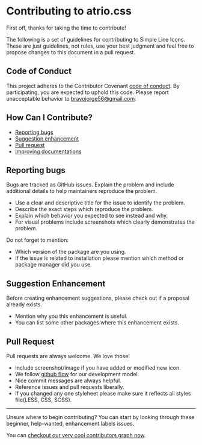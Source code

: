 # Contributing to atrio.css

First off, thanks for taking the time to contribute!

The following is a set of guidelines for contributing to Simple Line Icons. These are just guidelines, not rules, use your best judgment and feel free to propose changes to this document in a pull request.

## Code of Conduct

This project adheres to the Contributor Covenant [code of conduct](CODE_OF_CONDUCT.md). By participating, you are expected to uphold this code. Please report unacceptable behavior to bravojorge56@gmail.com.

## How Can I Contribute?

 - [Reporting bugs](#reporting-bugs)
 - [Suggestion enhancement](#suggestion-enhancement)
 - [Pull request](#pull-request)
 - [Improving documentations](#documentations)


## Reporting bugs

Bugs are tracked as GitHub issues. Explain the problem and include additional details to help maintainers reproduce the problem.

 - Use a clear and descriptive title for the issue to identify the problem.
 - Describe the exact steps which reproduce the problem.
 - Explain which behavior you expected to see instead and why.
 - For visual problems include screenshots which clearly demonstrates the problem.

Do not forget to mention:

 - Which version of the package are you using.
 - If the issue is related to installation please mention which method or package manager did you use.

## Suggestion Enhancement

Before creating enhancement suggestions, please check out if a proposal already exists.

 - Mention why you this enhancement is useful.
 - You can list some other packages where this enhancement exists.


## Pull Request

Pull requests are always welcome. We love those!

  - Include screenshot/image if you have added or modified new icon.
  - We follow [github flow](https://guides.github.com/introduction/flow/) for our development model.
  - Nice commit messages are always helpful.
  - Reference issues and pull requests liberally.
  - If you changed any one styleheet please make sure it reflects all styles file(LESS, CSS, SCSS).

  ___

  Unsure where to begin contributing? You can start by looking through these beginner, help-wanted, enhancement labels issues.

  You can [checkout our very cool contributors graph now](https://github.com/webestudio/atriocss/graphs/contributors).
